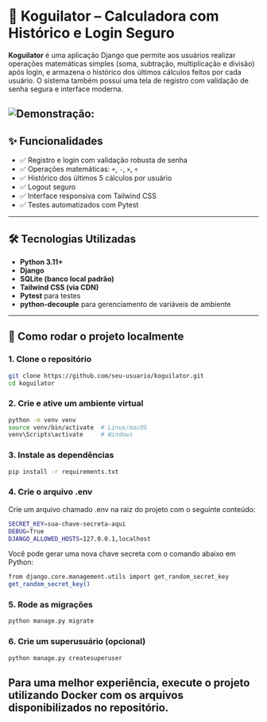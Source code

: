 # 🧮 Koguilator – Calculadora com Histórico e Login Seguro

**Koguilator** é uma aplicação Django que permite aos usuários realizar operações matemáticas simples (soma, subtração, multiplicação e divisão) após login, e armazena o histórico dos últimos cálculos feitos por cada usuário. O sistema também possui uma tela de registro com validação de senha segura e interface moderna.

![Demonstração:](/Calculator_Matheus_Kogui/demonstração.png)
---

## ✨ Funcionalidades

- ✅ Registro e login com validação robusta de senha
- ✅ Operações matemáticas: `+`, `-`, `×`, `÷`
- ✅ Histórico dos últimos 5 cálculos por usuário
- ✅ Logout seguro
- ✅ Interface responsiva com Tailwind CSS
- ✅ Testes automatizados com Pytest

---

## 🛠️ Tecnologias Utilizadas

- **Python 3.11+**
- **Django**
- **SQLite (banco local padrão)**
- **Tailwind CSS (via CDN)**
- **Pytest** para testes
- **python-decouple** para gerenciamento de variáveis de ambiente

---

## 🚀 Como rodar o projeto localmente

### 1. Clone o repositório

```bash
git clone https://github.com/seu-usuario/koguilator.git
cd koguilator
```
### 2. Crie e ative um ambiente virtual

```bash
python -m venv venv
source venv/bin/activate  # Linux/macOS
venv\Scripts\activate     # Windows
```
### 3. Instale as dependências

```bash
pip install -r requirements.txt
```

### 4. Crie o arquivo .env
Crie um arquivo chamado .env na raiz do projeto com o seguinte conteúdo:
```bash
SECRET_KEY=sua-chave-secreta-aqui
DEBUG=True
DJANGO_ALLOWED_HOSTS=127.0.0.1,localhost
```
Você pode gerar uma nova chave secreta com o comando abaixo em Python:
```bash
from django.core.management.utils import get_random_secret_key
get_random_secret_key()
```

### 5. Rode as migrações

```bash
python manage.py migrate
```

### 6. Crie um superusuário (opcional)

```bash
python manage.py createsuperuser
```

## Para uma melhor experiência, execute o projeto utilizando Docker com os arquivos disponibilizados no repositório.





